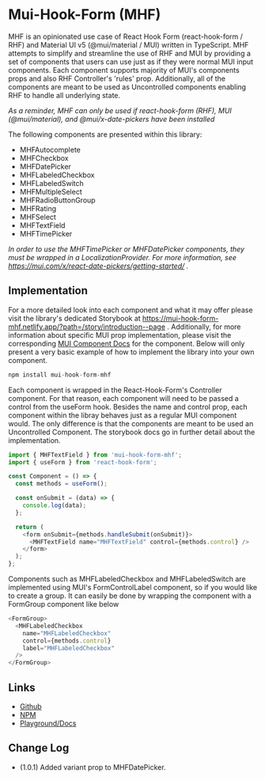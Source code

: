 # Mui-Hook-Form (MHF)

MHF is an opinionated use case of React Hook Form (react-hook-form / RHF) and Material UI v5 (@mui/material / MUI) written in TypeScript.
MHF attempts to simplify and streamline the use of RHF and MUI by providing a set of components that users can use just as if they were normal MUI input components.
Each component supports majority of MUI's components props and also RHF Controller's 'rules' prop.
Additionally, all of the components are meant to be used as Uncontrolled components enabling RHF to handle all underlying state.

_As a reminder, MHF can only be used if react-hook-form (RHF), MUI (@mui/material), and @mui/x-date-pickers have been installed_

The following components are presented within this library:

- MHFAutocomplete
- MHFCheckbox
- MHFDatePicker
- MHFLabeledCheckbox
- MHFLabeledSwitch
- MHFMultipleSelect
- MHFRadioButtonGroup
- MHFRating
- MHFSelect
- MHFTextField
- MHFTimePicker

_In order to use the MHFTimePicker or MHFDatePicker components, they must be wrapped in a LocalizationProvider. For more information, see https://mui.com/x/react-date-pickers/getting-started/ ._

## Implementation

For a more detailed look into each component and what it may offer please visit the library's
dedicated Storybook at
https://mui-hook-form-mhf.netlify.app/?path=/story/introduction--page . Additionally,
for more information about specific MUI prop implementation, please visit the corresponding [MUI Component Docs](https://mui.com/material-ui/getting-started/installation/) for the component. Below will only present a very basic example of how to implement the library into your own component.

```js
npm install mui-hook-form-mhf
```

Each component is wrapped in the React-Hook-Form's Controller component. For that reason,
each component will need to be passed a control from the useForm hook. Besides the name and
control prop, each component within the libray behaves just as a regular MUI component would. The
only difference is that the components are meant to be used an Uncontrolled Component. The storybook docs go in further detail about the implementation.

```ts
import { MHFTextField } from 'mui-hook-form-mhf';
import { useForm } from 'react-hook-form';

const Component = () => {
  const methods = useForm();

  const onSubmit = (data) => {
    console.log(data);
  };

  return (
    <form onSubmit={methods.handleSubmit(onSubmit)}>
      <MHFTextField name="MHFTextField" control={methods.control} />
    </form>
  );
};
```

Components such as MHFLabeledCheckbox and MHFLabeledSwitch are implemented using MUI's FormControlLabel component, so if you would like to create a group. It can easily be done by
wrapping the component with a FormGroup component like below

```ts
<FormGroup>
  <MHFLabeledCheckbox
    name="MHFLabeledCheckbox"
    control={methods.control}
    label="MHFLabeledCheckbox"
  />
</FormGroup>
```

## Links

- [Github](https://github.com/teandresmith/mui-hook-form-mhf)
- [NPM](https://www.npmjs.com/package/mui-hook-form-mhf)
- [Playground/Docs](https://mui-hook-form-mhf.netlify.app/?path=/story/introduction--page)

## Change Log

- (1.0.1) Added variant prop to MHFDatePicker.
